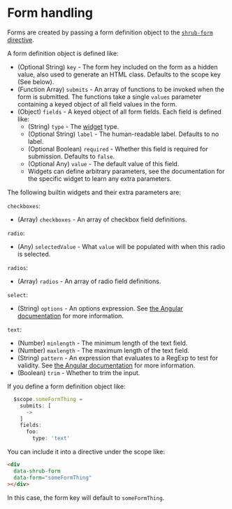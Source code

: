 <h1>Form handling</h1>

Forms are created by passing a form definition object to the
[`shrub-form` directive](source/packages/shrub-form/client#implements-hook-shrubangulardirective).

A form definition object is defined like:

* (Optional String) `key` - The form hey included on the form as a hidden
  value, also used to generate an HTML class. Defaults to the scope key (See
  below).
* (Function Array) `submits` - An array of functions to be invoked when the
  form is submitted. The functions take a single `values` parameter containing
  a keyed object of all field values in the form.
* (Object) `fields` - A keyed object of all form fields. Each field is defined
  like:
    * (String) `type` - The [widget](hooks/#shrubformwidgets) type.
    * (Optional String) `label` - The human-readable label. Defaults to no
      label.
    * (Optional Boolean) `required` - Whether this field is required for
      submission. Defaults to `false`.
    * (Optional Any) `value` - The default value of this field.
    * Widgets can define arbitrary parameters, see the documentation for the
      specific widget to learn any extra parameters.

The following builtin widgets and their extra parameters are:

`checkboxes`:

  * (Array) `checkboxes` - An array of checkbox field definitions.

`radio`:

  * (Any) `selectedValue` - What `value` will be populated with when this
    radio is selected.

`radios`:

  * (Array) `radios` - An array of radio field definitions.

`select`:

  * (String) `options` - An options expression. See
    [the Angular documentation](https://docs.angularjs.org/api/ng/directive/ngOptions)
    for more information.

`text`:

  * (Number) `minlength` - The minimum length of the text field.
  * (Number) `maxlength` - The maximum length of the text field.
  * (String) `pattern` - An expression that evaluates to a RegExp to test
    for validity. See
    [the Angular documentation](https://docs.angularjs.org/api/ng/input/input[text]#example)
    for more information.
  * (Boolean) `trim` - Whether to trim the input.

If you define a form definition object like:

```javascript
  $scope.someFormThing =
    submits: [
      ->
    ]
    fields:
      foo:
        type: 'text'
```

You can include it into a directive under the scope like:

```html
<div
  data-shrub-form
  data-form="someFormThing"
></div>
```

In this case, the form key will default to `someFormThing`.

